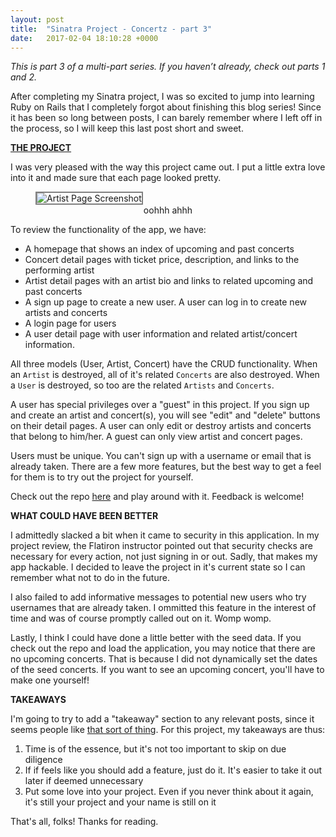 ```yaml
---
layout: post
title:  "Sinatra Project - Concertz - part 3"
date:   2017-02-04 18:10:28 +0000
---
```



*This is part 3 of a multi-part series. If you haven’t already, check out parts 1 and 2.*

After completing my Sinatra project, I was so excited to jump into learning Ruby on Rails that I completely forgot about finishing this blog series! Since it has been so long between posts, I can barely remember where I left off in the process, so I will keep this last post short and sweet. 

**[THE PROJECT](https://github.com/BeejLuig/concertz-sinatra-project)**

I was very pleased with the way this project came out. I put a little extra love into it and made sure that each page looked pretty. 

<figure>
<img src="http://bjcantlupe.com/img/artist-page.png" alt="Artist Page Screenshot" style="max-width: 500px; border: 2px solid gray;" />
<figcaption style="text-align: center;">oohhh ahhh</figcaption>
</figure>

To review the functionality of the app, we have: 

* A homepage that shows an index of upcoming and past concerts
* Concert detail pages with ticket price, description, and links to the performing artist
* Artist detail pages with an artist bio and links to related upcoming and past concerts
* A sign up page to create a new user. A user can log in to create new artists and concerts
* A login page for users
* A user detail page with user information and related artist/concert information.

All three models (User, Artist, Concert) have the CRUD functionality. When an `Artist` is destroyed, all of it's related `Concerts` are also destroyed. When a `User` is destroyed, so too are the related `Artists` and `Concerts`.

A user has special privileges over a "guest" in this project. If you sign up and create an artist and concert(s), you will see "edit" and "delete" buttons on their detail pages. A user can only edit or destroy artists and concerts that belong to him/her. A guest can only view artist and concert pages. 

Users must be unique. You can't sign up with a username or email that is already taken. There are a few more features, but the best way to get a feel for them is to try out the project for yourself.

Check out the repo [here](https://github.com/BeejLuig/concertz-sinatra-project) and play around with it. Feedback is welcome!

**WHAT COULD HAVE BEEN BETTER**

I admittedly slacked a bit when it came to security in this application. In my project review, the Flatiron instructor pointed out that security checks are necessary for every action, not just signing in or out. Sadly, that makes my app hackable. I decided to leave the project in it's current state so I can remember what not to do in the future.

I also failed to add informative messages to potential new users who try usernames that are already taken. I ommitted this feature in the interest of time and was of course promptly called out on it. Womp womp.

Lastly, I think I could have done a little better with the seed data. If you check out the repo and load the application, you may notice that there are no upcoming concerts. That is because I did not dynamically set the dates of the seed concerts. If you want to see an upcoming concert, you'll have to make one yourself!

**TAKEAWAYS**

I'm going to try to add a "takeaway" section to any relevant posts, since it seems people like [that sort of thing](http://blog.flatironschool.com/7-hackathon-takeaways-from-devfest-2016/). For this project, my takeaways are thus:
1. Time is of the essence, but it's not too important to skip on due diligence
2. If if feels like you should add a feature, just do it. It's easier to take it out later if deemed unnecessary
3. Put some love into your project. Even if you never think about it again, it's still your project and your name is still on it

That's all, folks! Thanks for reading.
